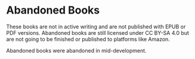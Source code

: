 # Abandoned Books
These books are not in active writing and are not
published with EPUB or PDF versions. Abandoned
books are still licensed under CC BY-SA 4.0
but are not going to be finished or published
to platforms like Amazon.

Abandoned books were abandoned in mid-development.
